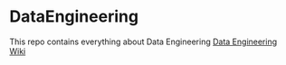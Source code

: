 # DataEngineering
This repo contains everything about Data Engineering
[Data Engineering Wiki](https://dataengineering.wiki/Index)

